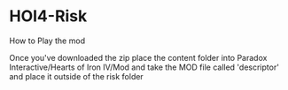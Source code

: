 # HOI4-Risk

How to Play the mod

Once you've downloaded the zip place the content folder into Paradox Interactive/Hearts of Iron IV/Mod and take the MOD file called 'descriptor' and place it outside of the risk folder


